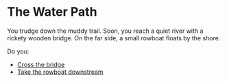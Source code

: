 # The Water Path

You trudge down the muddy trail. Soon, you reach a quiet river with a rickety wooden bridge. On the far side, a small rowboat floats by the shore.

Do you:
- [Cross the bridge](cross_bridge.md)
- [Take the rowboat downstream](rowboat.md)
